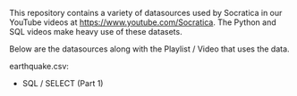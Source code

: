 This repository contains a variety of datasources used by Socratica in our YouTube videos at https://www.youtube.com/Socratica.  The Python and SQL videos make heavy use of these datasets.

Below are the datasources along with the Playlist / Video that uses the data.

earthquake.csv:
  - SQL / SELECT (Part 1)
